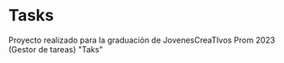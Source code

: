 # Tasks
Proyecto realizado para la graduación de JovenesCreaTIvos Prom 2023 (Gestor de tareas) "Taks" 
